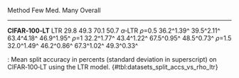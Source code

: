 Method                        Few            Med.            Many         Overall
-----------------  --------------  --------------  --------------  --------------
**CIFAR‑100‑LT**
LTR                          29.8            49.3            70.1            50.7
_α_‑LTR
_ρ_=0.5                36.2^1.39^      39.5^2.11^      63.4^4.18^      46.9^1.95^
_ρ_=1                  32.2^1.77^      43.4^1.22^      67.5^0.95^      48.5^0.73^
_ρ_=1.5                32.0^1.49^      46.2^0.86^      67.3^1.02^      49.3^0.33^

: Mean split accuracy in percents (standard deviation in superscript) on CIFAR‑100‑LT using the LTR model. {#tbl:datasets_split_accs_vs_rho_ltr}
